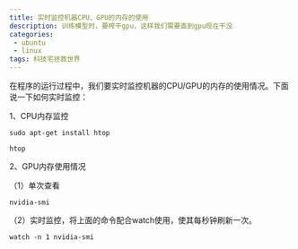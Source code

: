 ```yaml
---
title: 实时监控机器CPU、GPU的内存的使用 
description: 训练模型时，要榨干gpu，这样我们需要直到gpu现在干没           
categories:
 - ubuntu
 - linux
tags: 科技宅拯救世界
---
```


在程序的运行过程中，我们要实时监控机器的CPU/GPU的内存的使用情况。下面说一下如何实时监控：

1、CPU内存监控

`sudo apt-get install htop`

`htop`

2、GPU内存使用情况

（1）单次查看

`nvidia-smi`

（2）实时监控，将上面的命令配合watch使用，使其每秒钟刷新一次。

`watch -n 1 nvidia-smi`



























